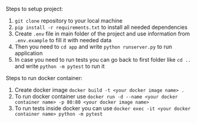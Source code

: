 Steps to setup project:
1. `git clone` repository to your local machine
2. `pip install -r requirements.txt` to install all needed dependencies
3. Create `.env` file in main folder of the project and use information from `.env.example` to fill it with needed data
4. Then you need to `cd app` and write `python runserver.py` to run application
5. In case you need to run tests you can go back to first folder like `cd ..` and write `python -m pytest` to run it



Steps to run docker container:
1. Create docker image `docker build -t <your docker image name> .`
2. To run docker container use `docker run -d --name <your docker container name> -p 80:80 <your docker image name>`
3. To run tests inside docker you can use `docker exec -it <your docker container name> python -m pytest`